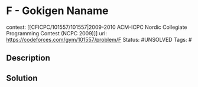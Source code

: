 # F - Gokigen Naname

contest: [[CFICPC/101557/101557|2009-2010 ACM-ICPC Nordic Collegiate Programming Contest (NCPC 2009)]]
url: https://codeforces.com/gym/101557/problem/F
Status: #UNSOLVED
Tags: #

## Description

## Solution

